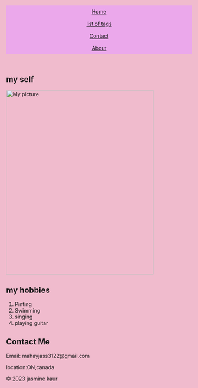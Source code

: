 <!DOCTYPE html>
<html lang="en">
<head>
    <meta charset="UTF-8">
    <meta name="viewport" content="width=device-width, initial-scale=1.0">
    <title>Jasmine kaur - tags we have learned</title>
    <link rel="stylesheet" href="style.css">
    <style>
        ul {
  list-style-type: none;
  margin: 0;
  padding: 0;
}
a {
  display: block;
  padding: 8px;
  background-color: #eba8eb;
}
html{
    background-color:rgb(240, 187, 205);
}
    </style>
</head>
<body>
    <header>
        <nav>
            <ul>
                <li><a href="semantic.html">Home</a></li>
                <li><a href="note.html">list of tags</a></li>
                <li><a href="contact.asp">Contact</a></li>
                <li><a href="about.asp">About</a></li>
            </ul>
        </nav>
    </header>
    <section id="about">
        <h1>my self</h1>
        <p1> <img src="img/mypic.JPG" alt="My picture" width="400px" height="500px">
            <h2>my hobbies</h2>
            <ol>
                <li>Pinting</li>
                <li>Swimming</li>
                <li>singing</li>
                <li>playing guitar</li>
            </ol>
        </p1>
    </section>
    <section id="contact">
        <h2>Contact Me</h2>
        <p>Email: mahayjass3122@gmail.com</p>
        <p>location:ON,canada</p>
    </section>
    <footer>
        <p>&copy; 2023 jasmine kaur</p>
    </footer>
</body>

</html>

